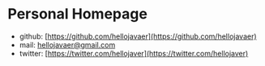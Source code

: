 
# Personal Homepage

- github: [https://github.com/hellojavaer](https://github.com/hellojavaer)
- mail: hellojavaer@gmail.com
- twitter: [https://twitter.com/hellojaver](https://twitter.com/hellojaver)
